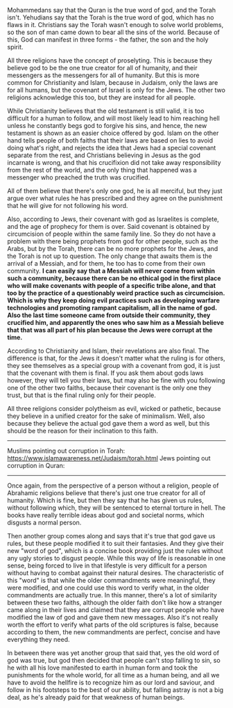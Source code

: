 Mohammedans say that the Quran is the true word of god, and the Torah isn't.
Yehudians say that the Torah is the true word of god, which has no flaws in it.
Christians say the Torah wasn't enough to solve world problems, so the son of man came down to bear all the sins of the world. Because of this, God can manifest in three forms - the father, the son and the holy spirit.

All three religions have the concept of proselyting. This is because they believe god to be the one true creator for all of humanity, and their messengers as the messengers for all of humanity. But this is more common for Christianity and Islam, because in Judaism, only the laws are for all humans, but the covenant of Israel is only for the Jews. The other two religions acknowledge this too, but they are instead for all people.

While Christianity believes that the old testament is still valid, it is too difficult for a human to follow, and will most likely lead to him reaching hell unless he constantly begs god to forgive his sins, and hence, the new testament is shown as an easier choice offered by god. Islam on the other hand tells people of both faiths that their laws are based on lies to avoid doing what's right, and rejects the idea that Jews had a special covenant separate from the rest, and Christians believing in Jesus as the god incarnate is wrong, and that his crucifixion did not take away responsibility from the rest of the world, and the only thing that happened was a messenger who preached the truth was crucified.

All of them believe that there's only one god, he is all merciful, but they just argue over what rules he has prescribed and they agree on the punishment that he will give for not following his word.

Also, according to Jews, their covenant with god as Israelites is complete, and the age of prophecy for them is over. Said covenant is obtained by circumcision of people within the same family line. So they do not have a problem with there being prophets from god for other people, such as the Arabs, but by the Torah, there can be no more prophets for the Jews, and the Torah is not up to question. The only change that awaits them is the arrival of a Messiah, and for them, he too has to come from their own community. **I can easily say that a Messiah will never come from within such a community, because there can be no ethical god in the first place who will make covenants with people of a specific tribe alone, and that too by the practice of a questionably weird practice such as circumcision. Which is why they keep doing evil practices such as developing warfare technologies and promoting rampant capitalism, all in the name of god. Also the last time someone came from outside their community, they crucified him, and apparently the ones who saw him as a Messiah believe that that was all part of his plan because the Jews were corrupt at the time.**

According to Christianity and Islam, their revelations are also final. The difference is that, for the Jews it doesn't matter what the ruling is for others, they see themselves as a special group with a covenant from god, it is just that the covenant with them is final. If you ask them about gods laws however, they will tell you their laws, but may also be fine with you following one of the other two faiths, because their covenant is the only one they trust, but that is the final ruling only for their people.

All three religions consider polytheism as evil, wicked or pathetic, because they believe in a unified creator for the sake of minimalism. Well, also because they believe the actual god gave them a word as well, but this should be the reason for their inclination to this faith.

---
Muslims pointing out corruption in Torah: https://www.islamawareness.net/Judaism/torah.html
Jews pointing out corruption in Quran: 

---

Once again, from the perspective of a person without a religion, people of Abrahamic religions believe that there's just one true creator for all of humanity. Which is fine, but then they say that he has given us rules, without following which, they will be sentenced to eternal torture in hell. The books have really terrible ideas about god and societal norms, which disgusts a normal person.

Then another group comes along and says that it's true that god gave us rules, but these people modified it to suit their fantasies. And they give their new "word of god", which is a concise book providing just the rules without any ugly stories to disgust people. While this way of life is reasonable in one sense, being forced to live in that lifestyle is very difficult for a person without having to combat against their natural desires. The characteristic of this "word" is that while the older commandments were meaningful, they were modified, and one could use this word to verify what, in the older commandments are actually true. In this manner, there's a lot of similarity between these two faiths, although the older faith don't like how a stranger came along in their lives and claimed that they are corrupt people who have modified the law of god and gave them new messages. Also it's not really worth the effort to verify what parts of the old scriptures is false, because according to them, the new commandments are perfect, concise and have everything they need.

In between there was yet another group that said that, yes the old word of god was true, but god then decided that people can't stop falling to sin, so he with all his love manifested to earth in human form and took the punishments for the whole world, for all time as a human being, and all we have to avoid the hellfire is to recognize him as our lord and saviour, and follow in his footsteps to the best of our ability, but falling astray is not a big deal, as he's already paid for that weakness of human beings.
